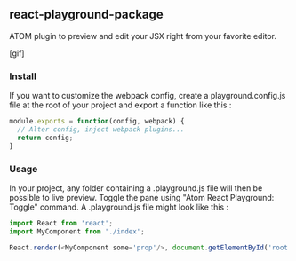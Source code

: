 ## react-playground-package

ATOM plugin to preview and edit your JSX right from your favorite editor.

[gif]

### Install

If you want to customize the webpack config, create a playground.config.js file
at the root of your project and export a function like this :

```js
module.exports = function(config, webpack) {
  // Alter config, inject webpack plugins...
  return config;
}
```

### Usage

In your project, any folder containing a .playground.js file will then be
possible to live preview.
Toggle the pane using "Atom React Playground: Toggle"
command.
A .playground.js file might look like this :

```js
import React from 'react';
import MyComponent from './index';

React.render(<MyComponent some='prop'/>, document.getElementById('root'));
```
